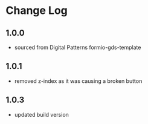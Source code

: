 # Change Log
## 1.0.0
- sourced from Digital Patterns formio-gds-template

## 1.0.1
- removed z-index as it was causing a broken button

## 1.0.3 
- updated build version